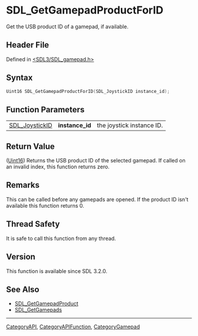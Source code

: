 # SDL_GetGamepadProductForID

Get the USB product ID of a gamepad, if available.

## Header File

Defined in [<SDL3/SDL_gamepad.h>](https://github.com/libsdl-org/SDL/blob/main/include/SDL3/SDL_gamepad.h)

## Syntax

```c
Uint16 SDL_GetGamepadProductForID(SDL_JoystickID instance_id);
```

## Function Parameters

|                                  |                 |                           |
| -------------------------------- | --------------- | ------------------------- |
| [SDL_JoystickID](SDL_JoystickID) | **instance_id** | the joystick instance ID. |

## Return Value

([Uint16](Uint16)) Returns the USB product ID of the selected gamepad. If
called on an invalid index, this function returns zero.

## Remarks

This can be called before any gamepads are opened. If the product ID isn't
available this function returns 0.

## Thread Safety

It is safe to call this function from any thread.

## Version

This function is available since SDL 3.2.0.

## See Also

- [SDL_GetGamepadProduct](SDL_GetGamepadProduct)
- [SDL_GetGamepads](SDL_GetGamepads)

----
[CategoryAPI](CategoryAPI), [CategoryAPIFunction](CategoryAPIFunction), [CategoryGamepad](CategoryGamepad)

